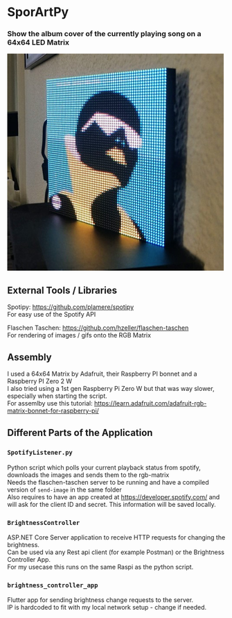 # SporArtPy
### Show the album cover of the currently playing song on a 64x64 LED Matrix

![demo pic](docs/demo.jpg)

## External Tools / Libraries
Spotipy: https://github.com/plamere/spotipy  
For easy use of the Spotify API

Flaschen Taschen: https://github.com/hzeller/flaschen-taschen  
For rendering of images / gifs onto the RGB Matrix 

## Assembly
I used a 64x64 Matrix by Adafruit, their Raspberry PI bonnet and a Raspberry PI Zero 2 W  
I also tried using a 1st gen Raspberry Pi Zero W but that was way slower, especially when starting the script.  
For assemlby use this tutorial: https://learn.adafruit.com/adafruit-rgb-matrix-bonnet-for-raspberry-pi/

## Different Parts of the Application
### `SpotifyListener.py`
Python script which polls your current playback status from spotify, downloads the images and sends them to the rgb-matrix  
Needs the flaschen-taschen server to be running and have a compiled version of `send-image` in the same folder  
Also requires to have an app created at https://developer.spotify.com/ and will ask for the client ID and secret. This information will be saved locally.

### `BrightnessController`
ASP.NET Core Server application to receive HTTP requests for changing the brightness.  
Can be used via any Rest api client (for example Postman) or the Brightness Controller App.  
For my usecase this runs on the same Raspi as the python script.

### `brightness_controller_app`
Flutter app for sending brightness change requests to the server.  
IP is hardcoded to fit with my local network setup - change if needed.

